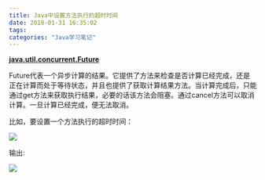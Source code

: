```yaml
---
title: Java中设置方法执行的超时时间
date: 2018-01-31 16:35:02
tags:
categories: "Java学习笔记"
---
```


**[java.util.concurrent.Future](https://docs.oracle.com/javase/7/docs/api/java/util/concurrent/Future.html)**

Future代表一个异步计算的结果。它提供了方法来检查是否计算已经完成，还是正在计算而处于等待状态，并且也提供了获取计算结果方法。当计算完成后，只能通过get方法来获取执行结果，必要的话该方法会阻塞。通过cancel方法可以取消计算。一旦计算已经完成，便无法取消。

<!--more-->

比如，要设置一个方法执行的超时时间：

![](/images/catgories/java/033/00.png)

输出:

![](/images/catgories/java/033/01.png)
